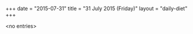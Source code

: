+++
date = "2015-07-31"
title = "31 July 2015 (Friday)"
layout = "daily-diet"
+++

<p>&lt;no entries&gt;</p>